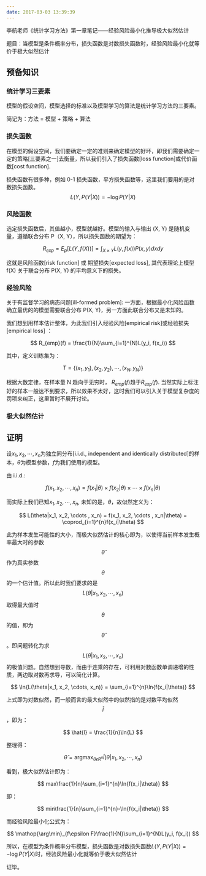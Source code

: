 ```yaml
---
date: 2017-03-03 13:39:39
---
```



李航老师《统计学习方法》第一章笔记——经验风险最小化推导极大似然估计

题目：当模型是条件概率分布，损失函数是对数损失函数时，经验风险最小化就等价于极大似然估计

## 预备知识

### 统计学习三要素

模型的假设空间，模型选择的标准以及模型学习的算法是统计学习方法的三要素。

简记为：方法 = 模型 + 策略 + 算法



### 损失函数

在模型的假设空间，我们要确定一定的准则来确定模型的好坏，即我们需要确定一定的策略[三要素之一]去衡量，所以我们引入了损失函数[loss function]或代价函数[cost function].

损失函数有很多种，例如 0-1 损失函数，平方损失函数等，这里我们要用的是对数损失函数。
$$
L(Y, P(Y | X)) = - \log P(Y | X)
$$


### 风险函数

选定损失函数后，其值越小，模型就越好。模型的输入与输出 (X, Y) 是随机变量，遵循联合分布 P（X, Y），所以损失函数的期望为：

$$
R_{exp} = E_p[L(Y, f(X))] = \int_{X \times Y} L(y, f(x))P(x, y)dxdy
$$

这就是风险函数[risk function] 或 期望损失[expected loss], 其代表理论上模型 f(X) 关于联合分布 P(X, Y) 的平均意义下的损失。



### 经验风险

关于有监督学习的病态问题[ill-formed problem]: 一方面，根据最小化风险函数确立最优的的模型需要联合分布 P(X, Y)，另一方面此联合分布又是未知的。

我们想到用样本估计整体，为此我们引入经验风险[empirical risk]或经验损失[empirical loss] ：

$$
R_{emp}(f) = \frac{1}{N}\sum_{i=1}^{N}L(y_i, f(x_i))
$$

其中，定义训练集为：

$$
T = \{(x_1, y_1), (x_2, y_2), \cdots , (x_N, y_N)\}
$$

根据大数定律，在样本量 N 趋向于无穷时， $R_{emp}(f)$趋于$R_{exp}(f)$. 当然实际上标注好的样本一般达不到要求，所以效果不太好，这时我们可以引入关于模型复杂度的罚项来纠正，这里暂时不展开讨论。


### 极大似然估计


## 证明

设$x_1, x_2, \cdots , x_n$为独立同分布[i.i.d., independent and identically distributed]的样本，$\theta$为模型参数，$f$为我们使用的模型。

由 i.i.d.:

$$
f(x_1, x_2, \cdots, x_n) = f(x_1|\theta)\times f(x_2|\theta)\times \cdots \times f(x_n|\theta)
$$

而实际上我们已知$x_1, x_2, \cdots , x_n$, 未知的是，$\theta$，故似然定义为：

$$
L(\theta|x_1, x_2, \cdots , x_n) = f(x_1, x_2, \cdots , x_n|\theta) = \coprod_{i=1}^{n}f(x_i|\theta)
$$

此为样本发生可能性的大小，而极大似然估计的核心即为，以使得当前样本发生概率最大时的参数$$\hat{\theta}$$作为真实参数$$\theta$$的一个估计值。所以此时我们要求的是$$L(\theta|x_1, x_2, \cdots , x_n)$$取得最大值时$$\theta$$的值，即为$$\hat{\theta}$$。即问题转化为求$$L(\theta|x_1, x_2, \cdots , x_n)$$的极值问题。自然想到导数，而由于连乘的存在，可利用对数函数单调递增的性质，两边取对数再求导，可以简化计算。

$$
\ln{L(\theta|x_1, x_2, \cdots, x_n)} = \sum_{i=1}^{n}\ln{f(x_i|\theta)}
$$

上式即为对数似然，而一般而言的最大似然中的似然指的是对数平均似然$$\hat{l}$$，即为：

$$
\hat{l} = \frac{1}{n}\ln{L}
$$

整理得：

$$
\hat{\theta} = \mathop{\arg\max}_{\theta\epsilon R^n}\hat{l}(\theta|x_1, x_2, \cdots, x_n)
$$

看到，极大似然估计即为：

$$
max\frac{1}{n}\sum_{i=1}^{n}\ln{f(x_i|\theta)}
$$

即：

$$
min\frac{1}{n}\sum_{i=1}^{n}-\ln{f(x_i|\theta)}
$$

而经验风险最小化公式为：

$$
\mathop{\arg\min}_{f\epsilon F}\frac{1}{N}\sum_{i=1}^{N}L(y_i, f(x_i))
$$

所以，在模型为条件概率分布模型，损失函数是对数损失函数$L(Y, P(Y | X)) = - \log P(Y | X)$时，经验风险最小化就等价于极大似然估计

证毕。



